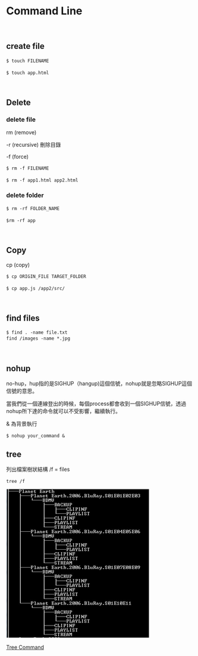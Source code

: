 # Command Line

<br />

## create file

```
$ touch FILENAME

$ touch app.html
```

<br />

## Delete

### delete file

rm (remove)

-r (recursive) 刪除目錄

-f (force)

```
$ rm -f FILENAME

$ rm -f app1.html app2.html
```

### delete folder

```
$ rm -rf FOLDER_NAME

$rm -rf app
```

<br />

## Copy

cp (copy)

```
$ cp ORIGIN_FILE TARGET_FOLDER

$ cp app.js /app2/src/
```

<br />

## find files

```
$ find . -name file.txt
find /images -name *.jpg
```

<br />

## nohup

no-hup，hup指的是SIGHUP（hangup)這個信號，nohup就是忽略SIGHUP這個信號的意思。

當我們從一個連線登出的時候，每個process都會收到一個SIGHUP信號，透過nohup所下達的命令就可以不受影響，繼續執行。

& 為背景執行

```
$ nohup your_command &
```

## tree

列出檔案樹狀結構
/f = files
```
tree /f
```
![tree.jpg](tree.jpg)

[Tree Command](https://jpsoft.com/help/tree.htm)
